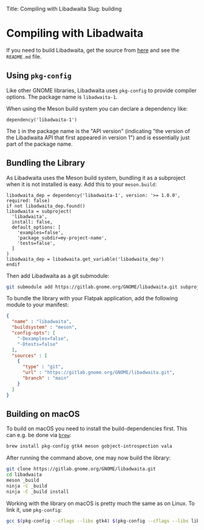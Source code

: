 Title: Compiling with Libadwaita
Slug: building

# Compiling with Libadwaita

If you need to build Libadwaita, get the source from
[here](https://gitlab.gnome.org/GNOME/libadwaita/) and see the `README.md` file.

## Using `pkg-config`

Like other GNOME libraries, Libadwaita uses `pkg-config` to provide compiler
options. The package name is `libadwaita-1`.

When using the Meson build system you can declare a dependency like:

```meson
dependency('libadwaita-1')
```

The `1` in the package name is the "API version" (indicating "the version of the
Libadwaita API that first appeared in version 1") and is essentially just part
of the package name.

## Bundling the Library

As Libadwaita uses the Meson build system, bundling it as a subproject when it
is not installed is easy. Add this to your `meson.build`:

```meson
libadwaita_dep = dependency('libadwaita-1', version: '>= 1.0.0', required: false)
if not libadwaita_dep.found()
libadwaita = subproject(
  'libadwaita',
  install: false,
  default_options: [
    'examples=false',
    'package_subdir=my-project-name',
    'tests=false',
  ]
)
libadwaita_dep = libadwaita.get_variable('libadwaita_dep')
endif
```

Then add Libadwaita as a git submodule:

```bash
git submodule add https://gitlab.gnome.org/GNOME/libadwaita.git subprojects/libadwaita
```

To bundle the library with your Flatpak application, add the following module to
your manifest:

```json
{
  "name" : "libadwaita",
  "buildsystem" : "meson",
  "config-opts": [
    "-Dexamples=false",
    "-Dtests=false"
  ],
  "sources" : [
    {
      "type" : "git",
      "url" : "https://gitlab.gnome.org/GNOME/libadwaita.git",
      "branch" : "main"
    }
  ]
}
```

## Building on macOS

To build on macOS you need to install the build-dependencies first. This can
e.g. be done via [`brew`](https://brew.sh):

```bash
brew install pkg-config gtk4 meson gobject-introspection vala
```

After running the command above, one may now build the library:

```bash
git clone https://gitlab.gnome.org/GNOME/libadwaita.git
cd libadwaita
meson _build
ninja -C _build
ninja -C _build install
```

Working with the library on macOS is pretty much the same as on Linux. To link
it, use `pkg-config`:

```bash
gcc $(pkg-config --cflags --libs gtk4) $(pkg-config --cflags --libs libadwaita-1) main.c -o main
```

